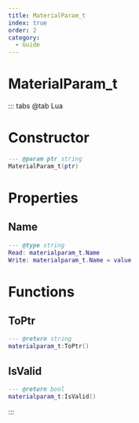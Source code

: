 ```yaml
---
title: MaterialParam_t
index: true
order: 2
category:
  - Guide
---
```


# MaterialParam_t

::: tabs
@tab Lua
# Constructor
```lua
--- @param ptr string
MaterialParam_t(ptr)
```
# Properties
## Name 
```lua
--- @type string
Read: materialparam_t.Name
Write: materialparam_t.Name = value
```
# Functions
## ToPtr
```lua
--- @return string
materialparam_t:ToPtr()
```
## IsValid
```lua
--- @return bool
materialparam_t:IsValid()
```

:::